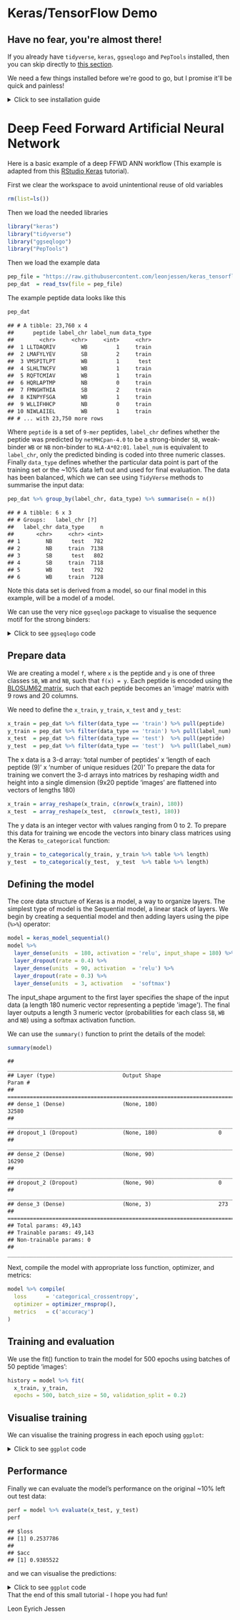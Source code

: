 Keras/TensorFlow Demo
================

Have no fear, you're almost there!
----------------------------------

If you already have `tidyverse`, `keras`, `ggseqlogo` and `PepTools` installed, then you can skip directly to [this section](#deep-feed-forward-artificial-neural-network).

We need a few things installed before we're good to go, but I promise it'll be quick and painless! <details> <summary>Click to see installation guide</summary>

Getting started
---------------

You only need to do the following once!

Go ahead and head on over to [The R Project for Statistical Computing](https://www.r-project.org/) and install the newest version of `R`. Then pop over to [RStudio](https://www.rstudio.com/products/rstudio/download/#download) and get their brilliant IDE.

In order to use `Keras` and `TensorFlow`, we need to install them along with the `TidyVerse` framework. We also need `PepTools` for working with peptide data and the `ggseqlogo` package for generating sequence logos. Fortunately, this is straight forward using Hadley Wickham's `devtools`:

``` r
install.packages("devtools")
```

Now we load the `devtools` library, which will enable us to install the remaining requirements:

``` r
library("devtools")
```

and then install requirements

``` r
install.packages("tidyverse")
devtools::install_github("rstudio/keras")
devtools::install_github("omarwagih/ggseqlogo")
devtools::install_github("leonjessen/PepTools")
```

Now simply run:

``` r
library("keras")
```

Followed by

``` r
install_keras()
```

That's it! Now we have all we need to be Data Science masters of the machine learning universe! </details>

Deep Feed Forward Artificial Neural Network
===========================================

Here is a basic example of a deep FFWD ANN workflow (This example is adapted from this [RStudio Keras](https://keras.rstudio.com/) tutorial).

First we clear the workspace to avoid unintentional reuse of old variables

``` r
rm(list=ls())
```

Then we load the needed libraries

``` r
library("keras")
library("tidyverse")
library("ggseqlogo")
library("PepTools")
```

Then we load the example data

``` r
pep_file = "https://raw.githubusercontent.com/leonjessen/keras_tensorflow_demo/master/data/ran_peps_netMHCpan40_predicted_A0201_reduced_cleaned_balanced.tsv"
pep_dat  = read_tsv(file = pep_file)
```

The example peptide data looks like this

``` r
pep_dat
```

    ## # A tibble: 23,760 x 4
    ##      peptide label_chr label_num data_type
    ##        <chr>     <chr>     <int>     <chr>
    ##  1 LLTDAQRIV        WB         1     train
    ##  2 LMAFYLYEV        SB         2     train
    ##  3 VMSPITLPT        WB         1      test
    ##  4 SLHLTNCFV        WB         1     train
    ##  5 RQFTCMIAV        WB         1     train
    ##  6 HQRLAPTMP        NB         0     train
    ##  7 FMNGHTHIA        SB         2     train
    ##  8 KINPYFSGA        WB         1     train
    ##  9 WLLIFHHCP        NB         0     train
    ## 10 NIWLAIIEL        WB         1     train
    ## # ... with 23,750 more rows

Where `peptide` is a set of `9-mer` peptides, `label_chr` defines whether the peptide was predicted by `netMHCpan-4.0` to be a strong-binder `SB`, weak-binder `WB` or `NB` non-binder to `HLA-A*02:01`. `label_num` is equivalent to `label_chr`, only the predicted binding is coded into three numeric classes. Finally `data_type` defines whether the particular data point is part of the training set or the ~10% data left out and used for final evaluation. The data has been balanced, which we can see using `TidyVerse` methods to summarise the input data:

``` r
pep_dat %>% group_by(label_chr, data_type) %>% summarise(n = n())
```

    ## # A tibble: 6 x 3
    ## # Groups:   label_chr [?]
    ##   label_chr data_type     n
    ##       <chr>     <chr> <int>
    ## 1        NB      test   782
    ## 2        NB     train  7138
    ## 3        SB      test   802
    ## 4        SB     train  7118
    ## 5        WB      test   792
    ## 6        WB     train  7128

Note this data set is derived from a model, so our final model in this example, will be a model of a model.

We can use the very nice `ggseqlogo` package to visualise the sequence motif for the strong binders: <details> <summary>Click to see `ggseqlogo` code</summary>

``` r
pep_dat %>% filter(label_chr=='SB') %>% pull(peptide) %>% ggseqlogo()
```

![](README_files/figure-markdown_github/seq_logo-1.png) </details>

Prepare data
------------

We are creating a model `f`, where `x` is the peptide and `y` is one of three classes `SB`, `WB` and `NB`, such that `f(x) = y`. Each peptide is encoded using the [BLOSUM62 matrix](https://www.ncbi.nlm.nih.gov/Class/FieldGuide/BLOSUM62.txt), such that each peptide becomes an 'image' matrix with 9 rows and 20 columns.

We need to define the `x_train`, `y_train`, `x_test` and `y_test`:

``` r
x_train = pep_dat %>% filter(data_type == 'train') %>% pull(peptide)   %>% pep_encode
y_train = pep_dat %>% filter(data_type == 'train') %>% pull(label_num) %>% array
x_test  = pep_dat %>% filter(data_type == 'test')  %>% pull(peptide)   %>% pep_encode
y_test  = pep_dat %>% filter(data_type == 'test')  %>% pull(label_num) %>% array
```

The x data is a 3-d array: ‘total number of peptides’ x ‘length of each peptide (9)’ x ‘number of unique residues (20)’ To prepare the data for training we convert the 3-d arrays into matrices by reshaping width and height into a single dimension (9x20 peptide ‘images’ are flattened into vectors of lengths 180)

``` r
x_train = array_reshape(x_train, c(nrow(x_train), 180))
x_test  = array_reshape(x_test,  c(nrow(x_test), 180))
```

The y data is an integer vector with values ranging from 0 to 2. To prepare this data for training we encode the vectors into binary class matrices using the Keras `to_categorical` function:

``` r
y_train = to_categorical(y_train, y_train %>% table %>% length)
y_test  = to_categorical(y_test,  y_test  %>% table %>% length)
```

Defining the model
------------------

The core data structure of Keras is a model, a way to organize layers. The simplest type of model is the Sequential model, a linear stack of layers. We begin by creating a sequential model and then adding layers using the pipe (`%>%`) operator:

``` r
model = keras_model_sequential() 
model %>% 
  layer_dense(units  = 180, activation = 'relu', input_shape = 180) %>% 
  layer_dropout(rate = 0.4) %>% 
  layer_dense(units  = 90, activation  = 'relu') %>%
  layer_dropout(rate = 0.3) %>%
  layer_dense(units  = 3, activation   = 'softmax')
```

The input\_shape argument to the first layer specifies the shape of the input data (a length 180 numeric vector representing a peptide 'image'). The final layer outputs a length 3 numeric vector (probabilities for each class `SB`, `WB` and `NB`) using a softmax activation function.

We can use the `summary()` function to print the details of the model:

``` r
summary(model)
```

    ## ___________________________________________________________________________
    ## Layer (type)                     Output Shape                  Param #     
    ## ===========================================================================
    ## dense_1 (Dense)                  (None, 180)                   32580       
    ## ___________________________________________________________________________
    ## dropout_1 (Dropout)              (None, 180)                   0           
    ## ___________________________________________________________________________
    ## dense_2 (Dense)                  (None, 90)                    16290       
    ## ___________________________________________________________________________
    ## dropout_2 (Dropout)              (None, 90)                    0           
    ## ___________________________________________________________________________
    ## dense_3 (Dense)                  (None, 3)                     273         
    ## ===========================================================================
    ## Total params: 49,143
    ## Trainable params: 49,143
    ## Non-trainable params: 0
    ## ___________________________________________________________________________

Next, compile the model with appropriate loss function, optimizer, and metrics:

``` r
model %>% compile(
  loss      = 'categorical_crossentropy',
  optimizer = optimizer_rmsprop(),
  metrics   = c('accuracy')
)
```

Training and evaluation
-----------------------

We use the fit() function to train the model for 500 epochs using batches of 50 peptide ‘images’:

``` r
history = model %>% fit(
  x_train, y_train, 
  epochs = 500, batch_size = 50, validation_split = 0.2)
```

Visualise training
------------------

We can visualise the training progress in each epoch using `ggplot`: <details> <summary>Click to see `ggplot` code</summary>

``` r
plot_dat = tibble(epoch = rep(1:history$params$epochs,2),
                  value = c(history$metrics$acc,history$metrics$val_acc),
                  dtype = c(rep('acc',history$params$epochs),
                            rep('val_acc',history$params$epochs)) %>% factor)
plot_dat %>%
  ggplot(aes(x = epoch, y = value, colour = dtype)) +
  geom_line() +
  theme_bw()
```

![](README_files/figure-markdown_github/visualise_training-1.png) </details>

Performance
-----------

Finally we can evaluate the model’s performance on the original ~10% left out test data:

``` r
perf = model %>% evaluate(x_test, y_test)
perf
```

    ## $loss
    ## [1] 0.2537786
    ## 
    ## $acc
    ## [1] 0.9385522

and we can visualise the predictions: <details> <summary>Click to see `ggplot` code</summary>

``` r
acc     = perf$acc %>% round(3)*100
y_pred  = model %>% predict_classes(x_test)
y_real  = y_test %>% apply(1,function(x){ return( which(x==1) - 1) })
results = tibble(y_real = y_real, y_pred = y_pred,
                 Correct = ifelse(y_real == y_pred,"yes","no") %>% factor)
results %>%
  ggplot(aes(x = y_real, y = y_pred, colour = Correct)) +
  geom_point() +
  xlab("Real class") +
  ylab("Predicted class by deep FFWD ANN") +
  ggtitle(label    = "Performance on 10% unseen data",
          subtitle = paste0("Accuracy = ", acc,"%")) +
  scale_x_continuous(breaks = c(0,1,2), minor_breaks = NULL) +
  scale_y_continuous(breaks = c(0,1,2), minor_breaks = NULL) +
  geom_jitter() +
  theme_bw()
```

![](README_files/figure-markdown_github/visualise_preds-1.png) </details> That the end of this small tutorial - I hope you had fun!

Leon Eyrich Jessen
